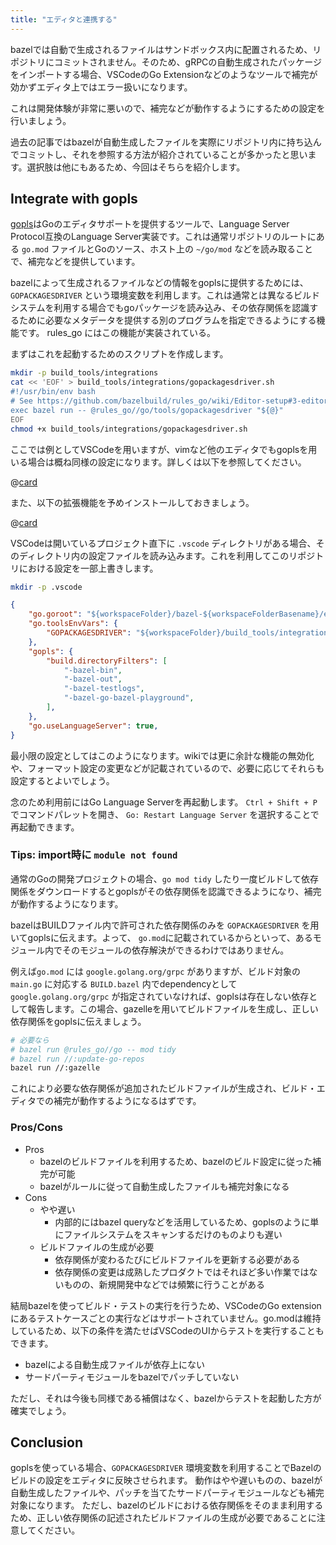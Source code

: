 ```yaml
---
title: "エディタと連携する"
---
```


bazelでは自動で生成されるファイルはサンドボックス内に配置されるため、リポジトリにコミットされません。そのため、gRPCの自動生成されたパッケージをインポートする場合、VSCodeのGo Extensionなどのようなツールで補完が効かずエディタ上ではエラー扱いになります。

これは開発体験が非常に悪いので、補完などが動作するようにするための設定を行いましょう。

過去の記事ではbazelが自動生成したファイルを実際にリポジトリ内に持ち込んでコミットし、それを参照する方法が紹介されていることが多かったと思います。選択肢は他にもあるため、今回はそちらを紹介します。

## Integrate with gopls

[gopls](https://github.com/golang/tools/tree/master/gopls)はGoのエディタサポートを提供するツールで、Language Server Protocol互換のLanguage Server実装です。これは通常リポジトリのルートにある `go.mod` ファイルとGoのソース、ホスト上の `~/go/mod` などを読み取ることで、補完などを提供しています。

bazelによって生成されるファイルなどの情報をgoplsに提供するためには、 `GOPACKAGESDRIVER` という環境変数を利用します。これは通常とは異なるビルドシステムを利用する場合でもgoパッケージを読み込み、その依存関係を認識するために必要なメタデータを提供する別のプログラムを指定できるようにする機能です。
rules_go にはこの機能が実装されている。

まずはこれを起動するためのスクリプトを作成します。

```sh
mkdir -p build_tools/integrations
cat << 'EOF' > build_tools/integrations/gopackagesdriver.sh
#!/usr/bin/env bash
# See https://github.com/bazelbuild/rules_go/wiki/Editor-setup#3-editor-setup
exec bazel run -- @rules_go//go/tools/gopackagesdriver "${@}"
EOF
chmod +x build_tools/integrations/gopackagesdriver.sh
```

ここでは例としてVSCodeを用いますが、vimなど他のエディタでもgoplsを用いる場合は概ね同様の設定になります。詳しくは以下を参照してください。

@[card](https://github.com/bazelbuild/rules_go/wiki/Editor-and-tool-integration)

また、以下の拡張機能を予めインストールしておきましょう。

@[card](https://marketplace.visualstudio.com/items?itemName=golang.Go)

VSCodeは開いているプロジェクト直下に `.vscode` ディレクトリがある場合、そのディレクトリ内の設定ファイルを読み込みます。これを利用してこのリポジトリにおける設定を一部上書きします。

```sh
mkdir -p .vscode
```

```json:.vscode/settings.json
{
    "go.goroot": "${workspaceFolder}/bazel-${workspaceFolderBasename}/external/rules_go~~go_sdk~${workspaceFolderBasename}__download_0/",
    "go.toolsEnvVars": {
        "GOPACKAGESDRIVER": "${workspaceFolder}/build_tools/integrations/gopackagesdriver.sh"
    },
    "gopls": {
        "build.directoryFilters": [
            "-bazel-bin",
            "-bazel-out",
            "-bazel-testlogs",
            "-bazel-go-bazel-playground",
        ],
    },
    "go.useLanguageServer": true,
}
```

最小限の設定としてはこのようになります。wikiでは更に余計な機能の無効化や、フォーマット設定の変更などが記載されているので、必要に応じてそれらも設定するとよいでしょう。

念のため利用前にはGo Language Serverを再起動します。 `Ctrl + Shift + P` でコマンドパレットを開き、 `Go: Restart Language Server` を選択することで再起動できます。

### Tips: import時に `module not found`

通常のGoの開発プロジェクトの場合、`go mod tidy` したり一度ビルドして依存関係をダウンロードするとgoplsがその依存関係を認識できるようになり、補完が動作するようになります。

bazelはBUILDファイル内で許可された依存関係のみを `GOPACKAGESDRIVER` を用いてgoplsに伝えます。よって、 `go.mod`に記載されているからといって、あるモジュール内でそのモジュールの依存解決ができるわけではありません。

例えば`go.mod` には `google.golang.org/grpc` がありますが、ビルド対象の `main.go` に対応する `BUILD.bazel` 内でdependencyとして `google.golang.org/grpc` が指定されていなければ、goplsは存在しない依存として報告します。この場合、gazelleを用いてビルドファイルを生成し、正しい依存関係をgoplsに伝えましょう。

```sh
# 必要なら
# bazel run @rules_go//go -- mod tidy
# bazel run //:update-go-repos
bazel run //:gazelle
```

これにより必要な依存関係が追加されたビルドファイルが生成され、ビルド・エディタでの補完が動作するようになるはずです。

### Pros/Cons

- Pros
  - bazelのビルドファイルを利用するため、bazelのビルド設定に従った補完が可能
  - bazelがルールに従って自動生成したファイルも補完対象になる
- Cons
  - やや遅い
    - 内部的にはbazel queryなどを活用しているため、goplsのように単にファイルシステムをスキャンするだけのものよりも遅い
  - ビルドファイルの生成が必要
    - 依存関係が変わるたびにビルドファイルを更新する必要がある
    - 依存関係の変更は成熟したプロダクトではそれほど多い作業ではないものの、新規開発中などでは頻繁に行うことがある

結局bazelを使ってビルド・テストの実行を行うため、VSCodeのGo extensionにあるテストケースごとの実行などはサポートされていません。go.modは維持しているため、以下の条件を満たせばVSCodeのUIからテストを実行することもできます。

- bazelによる自動生成ファイルが依存上にない
- サードパーティモジュールをbazelでパッチしていない

ただし、それは今後も同様である補償はなく、bazelからテストを起動した方が確実でしょう。

## Conclusion

goplsを使っている場合、`GOPACKAGESDRIVER` 環境変数を利用することでBazelのビルドの設定をエディタに反映させられます。
動作はやや遅いものの、bazelが自動生成したファイルや、パッチを当てたサードパーティモジュールなども補完対象になります。
ただし、bazelのビルドにおける依存関係をそのまま利用するため、正しい依存関係の記述されたビルドファイルの生成が必要であることに注意してください。
